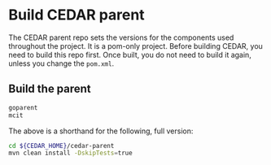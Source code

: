 # Build CEDAR parent

The CEDAR parent repo sets the versions for the components used throughout the project. It is a pom-only project.
Before building CEDAR, you need to build this repo first.
Once built, you do not need to build it again, unless you change the `pom.xml`.

## Build the parent

```sh
goparent
mcit
```

The above is a shorthand for the following, full version:
 
```sh
cd ${CEDAR_HOME}/cedar-parent
mvn clean install -DskipTests=true
```
